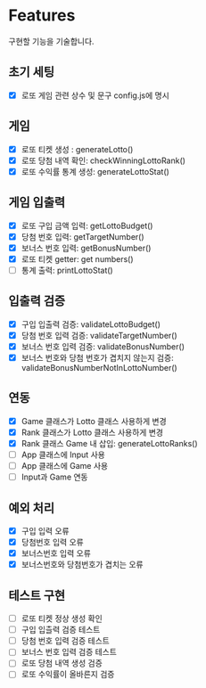 # Features

구현할 기능을 기술합니다.

## 초기 세팅

- [x] 로또 게임 관련 상수 및 문구 config.js에 명시

## 게임

- [x] 로또 티켓 생성 : generateLotto()
- [x] 로또 당첨 내역 확인: checkWinningLottoRank()
- [x] 로또 수익률 통계 생성: generateLottoStat()

## 게임 입출력

- [x] 로또 구입 금액 입력: getLottoBudget()
- [x] 당첨 번호 입력: getTargetNumber()
- [x] 보너스 번호 입력: getBonusNumber()
- [x] 로또 티켓 getter: get numbers()
- [ ] 통계 출력: printLottoStat()

## 입출력 검증

- [x] 구입 입출력 검증: validateLottoBudget()
- [x] 당첨 번호 입력 검증: validateTargetNumber()
- [x] 보너스 번호 입력 검증: validateBonusNumber()
- [x] 보너스 번호와 당첨 번호가 겹치지 않는지 검증: validateBonusNumberNotInLottoNumber()

## 연동

- [x] Game 클래스가 Lotto 클래스 사용하게 변경
- [x] Rank 클래스가 Lotto 클래스 사용하게 변경
- [x] Rank 클래스 Game 내 삽입: generateLottoRanks()
- [ ] App 클래스에 Input 사용
- [ ] App 클래스에 Game 사용
- [ ] Input과 Game 연동

## 예외 처리

- [x] 구입 입력 오류
- [x] 당첨번호 입력 오류
- [x] 보너스번호 입력 오류
- [x] 보너스번호와 당첨번호가 겹치는 오류

## 테스트 구현

- [ ] 로또 티켓 정상 생성 확인
- [ ] 구입 입츨력 검증 테스트
- [ ] 당첨 번호 입력 검증 테스트
- [ ] 보너스 번호 입력 검증 테스트
- [ ] 로또 당첨 내역 생성 검증
- [ ] 로또 수익률이 올바른지 검증
